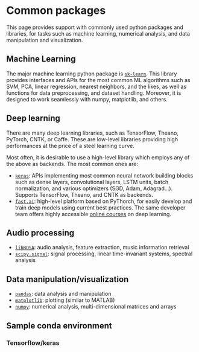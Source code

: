 # Common packages

This page provides support with commonly used python packages and libraries, for tasks such as machine learning, numerical analysis, and data manipulation and visualization.

## Machine Learning

The major machine learning python package is [`sk-learn`](https://scikit-learn.org/stable/). This library provides interfaces and APIs for the most common ML algorithms such as SVM, PCA, linear regression, nearest neighbors, and the likes, as well as functions for data preprocessing, and dataset handling. Moreover, it is designed to work seamlessly with numpy, matplotlib, and others.

## Deep learning

There are many deep learning libraries, such as TensorFlow, Theano, PyTorch, CNTK, or Caffe. These are low-level libraries providing high performances at the price of a steel learning curve.

Most often, it is desirable to use a high-level library which employs any of the above as backends. The most common ones are:

* [`keras`](https://keras.io/): APIs implementing most common neural network building blocks such as dense layers, convolutional layers, LSTM units, batch normalization, and various optimizers \(SGD, Adam, Adagrad...\). Supports TensorFlow, Theano, and CNTK as backends.
* [`fast.ai`](https://docs.fast.ai/): high-level platform based on PyThorch, for easily develop and train deep models using current best practices. The same developer team offers highly accessible [online courses](https://course.fast.ai/) on deep learning.

## Audio processing

* [`libROSA`](https://librosa.github.io/librosa/): audio analysis, feature extraction, music information retrieval
* [`scipy.signal`](https://docs.scipy.org/doc/scipy/reference/signal.html#module-scipy.signal): signal processing, linear time-invariant systems, spectral analysis

## Data manipulation/visualization

* [`pandas`](https://pandas.pydata.org/pandas-docs/stable/): data analysis and manipulation
* [`matplotlib`](https://matplotlib.org/users/index.html): plotting \(similar to MATLAB\)
* [`numpy`](https://www.numpy.org/devdocs/user/quickstart.html): numerical analysis, multi-dimensional matrices and arrays

## Sample conda environment

### Tensorflow/keras

```text

```

